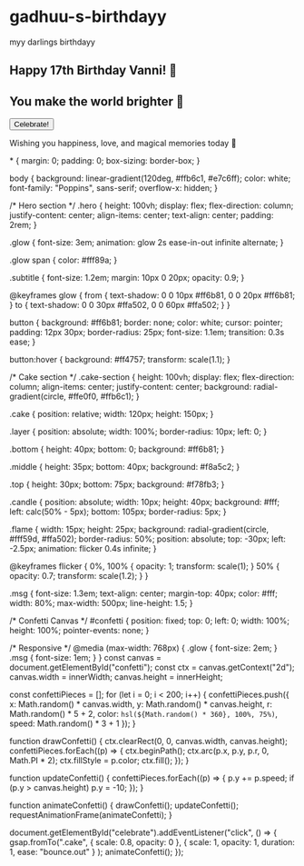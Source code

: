 # gadhuu-s-birthdayy
myy darlings birthdayy
<!DOCTYPE html>
<html lang="en">
<head>
  <meta charset="UTF-8" />
  <meta name="viewport" content="width=device-width, initial-scale=1.0" />
  <title>Happy Birthday Vanni 🎂</title>
  <link rel="stylesheet" href="style.css" />
  <script src="https://cdnjs.cloudflare.com/ajax/libs/gsap/3.12.2/gsap.min.js"></script>
</head>
<body>

  <section class="hero">
    <h1 class="glow">Happy 17th Birthday <span>Vanni!</span> 🎉</h1>
    <h2 class="subtitle">You make the world brighter 💖</h2>
    <button id="celebrate">Celebrate!</button>
  </section>

  <section class="cake-section">
    <div class="cake">
      <div class="layer bottom"></div>
      <div class="layer middle"></div>
      <div class="layer top"></div>
      <div class="candle">
        <div class="flame"></div>
      </div>
    </div>
    <p class="msg">Wishing you happiness, love, and magical memories today 🌈</p>
  </section>

  <canvas id="confetti"></canvas>

  <script src="script.js"></script>
</body>
</html>
* {
  margin: 0;
  padding: 0;
  box-sizing: border-box;
}

body {
  background: linear-gradient(120deg, #ffb6c1, #e7c6ff);
  color: white;
  font-family: "Poppins", sans-serif;
  overflow-x: hidden;
}

/* Hero section */
.hero {
  height: 100vh;
  display: flex;
  flex-direction: column;
  justify-content: center;
  align-items: center;
  text-align: center;
  padding: 2rem;
}

.glow {
  font-size: 3em;
  animation: glow 2s ease-in-out infinite alternate;
}

.glow span {
  color: #fff89a;
}

.subtitle {
  font-size: 1.2em;
  margin: 10px 0 20px;
  opacity: 0.9;
}

@keyframes glow {
  from { text-shadow: 0 0 10px #ff6b81, 0 0 20px #ff6b81; }
  to { text-shadow: 0 0 30px #ffa502, 0 0 60px #ffa502; }
}

button {
  background: #ff6b81;
  border: none;
  color: white;
  cursor: pointer;
  padding: 12px 30px;
  border-radius: 25px;
  font-size: 1.1em;
  transition: 0.3s ease;
}

button:hover {
  background: #ff4757;
  transform: scale(1.1);
}

/* Cake section */
.cake-section {
  height: 100vh;
  display: flex;
  flex-direction: column;
  align-items: center;
  justify-content: center;
  background: radial-gradient(circle, #ffe0f0, #ffb6c1);
}

.cake {
  position: relative;
  width: 120px;
  height: 150px;
}

.layer {
  position: absolute;
  width: 100%;
  border-radius: 10px;
  left: 0;
}

.bottom {
  height: 40px;
  bottom: 0;
  background: #ff6b81;
}

.middle {
  height: 35px;
  bottom: 40px;
  background: #f8a5c2;
}

.top {
  height: 30px;
  bottom: 75px;
  background: #f78fb3;
}

.candle {
  position: absolute;
  width: 10px;
  height: 40px;
  background: #fff;
  left: calc(50% - 5px);
  bottom: 105px;
  border-radius: 5px;
}

.flame {
  width: 15px;
  height: 25px;
  background: radial-gradient(circle, #fff59d, #ffa502);
  border-radius: 50%;
  position: absolute;
  top: -30px;
  left: -2.5px;
  animation: flicker 0.4s infinite;
}

@keyframes flicker {
  0%, 100% { opacity: 1; transform: scale(1); }
  50% { opacity: 0.7; transform: scale(1.2); }
}

.msg {
  font-size: 1.3em;
  text-align: center;
  margin-top: 40px;
  color: #fff;
  width: 80%;
  max-width: 500px;
  line-height: 1.5;
}

/* Confetti Canvas */
#confetti {
  position: fixed;
  top: 0;
  left: 0;
  width: 100%;
  height: 100%;
  pointer-events: none;
}

/* Responsive */
@media (max-width: 768px) {
  .glow {
    font-size: 2em;
  }
  .msg {
    font-size: 1em;
  }
}
const canvas = document.getElementById("confetti");
const ctx = canvas.getContext("2d");
canvas.width = innerWidth;
canvas.height = innerHeight;

const confettiPieces = [];
for (let i = 0; i < 200; i++) {
  confettiPieces.push({
    x: Math.random() * canvas.width,
    y: Math.random() * canvas.height,
    r: Math.random() * 5 + 2,
    color: `hsl(${Math.random() * 360}, 100%, 75%)`,
    speed: Math.random() * 3 + 1
  });
}

function drawConfetti() {
  ctx.clearRect(0, 0, canvas.width, canvas.height);
  confettiPieces.forEach((p) => {
    ctx.beginPath();
    ctx.arc(p.x, p.y, p.r, 0, Math.PI * 2);
    ctx.fillStyle = p.color;
    ctx.fill();
  });
}

function updateConfetti() {
  confettiPieces.forEach((p) => {
    p.y += p.speed;
    if (p.y > canvas.height) p.y = -10;
  });
}

function animateConfetti() {
  drawConfetti();
  updateConfetti();
  requestAnimationFrame(animateConfetti);
}

document.getElementById("celebrate").addEventListener("click", () => {
  gsap.fromTo(".cake", 
    { scale: 0.8, opacity: 0 }, 
    { scale: 1, opacity: 1, duration: 1, ease: "bounce.out" }
  );
  animateConfetti();
});
